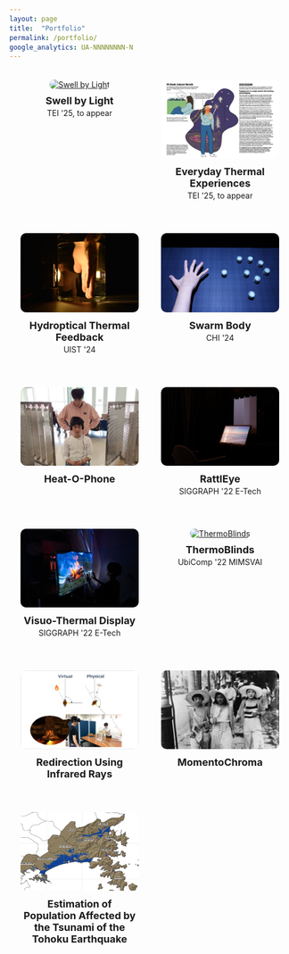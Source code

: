 ```yaml
---
layout: page
title:  "Portfolio"
permalink: /portfolio/
google_analytics: UA-NNNNNNNN-N
---
```


<!--<link href="{{site.baseurl}}/assets/css/main.css" rel="stylesheet">-->

<div class="portfolio-container" style="display: grid; grid-template-columns: 1fr 1fr; gap: 40px; padding: 20px;">

  <div class="portfolio-item" style="text-align: center;">
    <a href="https://doi.org/10.1145/3689050.3704420">
      <img src="/assets/images/SbL/SbL_origami.jpg" alt="Swell by Light" style="width:100%; border-radius: 10px;">
    </a>
    <p style="margin-top: 10px; font-size: 18px; font-weight: bold;">Swell by Light<br><span style="font-size: 14px; font-weight: normal;">TEI '25, to appear</span></p>
  </div>

  <div class="portfolio-item" style="text-align: center;">
    <a href="https://doi.org/10.1145/3689050.3704423">
      <img src="/assets/images/everyday/everyday_thumbnail.jpg" alt="Everyday Thermal Experiences" style="width:100%; border-radius: 10px;">
    </a>
    <p style="margin-top: 10px; font-size: 18px; font-weight: bold;">Everyday Thermal Experiences<br><span style="font-size: 14px; font-weight: normal;">TEI '25, to appear</span></p>
  </div>

  <div class="portfolio-item" style="text-align: center;">
    <a href="https://sites.gatech.edu/futurefeelings/2024/11/14/hydroptical-thermal-feedback-uist-24/">
      <img src="/assets/images/hydroptical/hydroptical_thumbnail.JPG" alt="Hydroptical Thermal Feedback" style="width:100%; border-radius: 10px;">
    </a>
    <p style="margin-top: 10px; font-size: 18px; font-weight: bold;">Hydroptical Thermal Feedback<br><span style="font-size: 14px; font-weight: normal;">UIST '24</span></p>
  </div>

  <div class="portfolio-item" style="text-align: center;">
    <a href="https://shigeodayo.me/works/swarm_body/">
      <img src="/assets/images/swarmbody/swarm_body_teaser.jpg" alt="Swarm Body" style="width:100%; border-radius: 10px;">
    </a>
    <p style="margin-top: 10px; font-size: 18px; font-weight: bold;">Swarm Body<br><span style="font-size: 14px; font-weight: normal;">CHI '24</span></p>
  </div>

  <div class="portfolio-item" style="text-align: center;">
    <a href="https://sosuke-ichihashi.com/heatophone/">
      <img src="/assets/images/heatophone/heatophone_grid.jpg" alt="Heat-O-Phone" style="width:100%; border-radius: 10px;">
    </a>
    <p style="margin-top: 10px; font-size: 18px; font-weight: bold;">Heat-O-Phone</p>
  </div>

  <div class="portfolio-item" style="text-align: center;">
    <a href="https://sosuke-ichihashi.com/rattleye/">
      <img src="/assets/images/rattleye/rattleye_overview.jpg" alt="RattlEye" style="width:100%; border-radius: 10px;">
    </a>
    <p style="margin-top: 10px; font-size: 18px; font-weight: bold;">RattlEye<br><span style="font-size: 14px; font-weight: normal;">SIGGRAPH '22 E-Tech</span></p>
  </div>

  <div class="portfolio-item" style="text-align: center;">
    <a href="https://sosuke-ichihashi.com/vtd/">
      <img src="/assets/images/vtd/vtd_overview.jpg" alt="Visuo-Thermal Display" style="width:100%; border-radius: 10px;">
    </a>
    <p style="margin-top: 10px; font-size: 18px; font-weight: bold;">Visuo-Thermal Display<br><span style="font-size: 14px; font-weight: normal;">SIGGRAPH '22 E-Tech</span></p>
  </div>

  <div class="portfolio-item" style="text-align: center;">
    <a href="https://sosuke-ichihashi.com/thermoblinds/">
      <img src="/assets/images/thermoblinds/thermoblinds_stand.jpg" alt="ThermoBlinds" style="width:100%; border-radius: 10px;">
    </a>
    <p style="margin-top: 10px; font-size: 18px; font-weight: bold;">ThermoBlinds<br><span style="font-size: 14px; font-weight: normal;">UbiComp '22 MIMSVAI</span></p>
  </div>

  <div class="portfolio-item" style="text-align: center;">
    <a href="https://sosuke-ichihashi.com/redirection/">
      <img src="/assets/images/redirection/redirection_grid.jpg" alt="Redirection" style="width:100%; border-radius: 10px;">
    </a>
    <p style="margin-top: 10px; font-size: 18px; font-weight: bold;">Redirection Using Infrared Rays</p>
  </div>

  <div class="portfolio-item" style="text-align: center;">
    <a href="https://sosuke-ichihashi.com/momentochroma/">
      <img src="/assets/images/momentochroma/momentochroma_grid.jpg" alt="MomentoChroma" style="width:100%; border-radius: 10px;">
    </a>
    <p style="margin-top: 10px; font-size: 18px; font-weight: bold;">MomentoChroma</p>
  </div>

  <div class="portfolio-item" style="text-align: center;">
    <a href="https://www.geo.utexas.edu/courses/371c/project/2018F/Ichihashi_GIS_project.pdf">
      <img src="/assets/images/geo_grid.png" alt="Estimation of Population Affected by the Tsunami of the Tohoku Earthquake" style="width:100%; border-radius: 10px;">
    </a>
    <p style="margin-top: 10px; font-size: 18px; font-weight: bold;">Estimation of Population Affected by the Tsunami of the Tohoku Earthquake</p>
  </div>

</div>

<style>
  .portfolio-container {
    max-width: 1200px;
    margin: 0 auto;
  }

  .portfolio-item img {
    transition: transform 0.3s ease, box-shadow 0.3s ease;
  }

  .portfolio-item img:hover {
    transform: scale(1.05);
    box-shadow: 0 4px 15px rgba(0, 0, 0, 0.2);
  }
  
</style>
